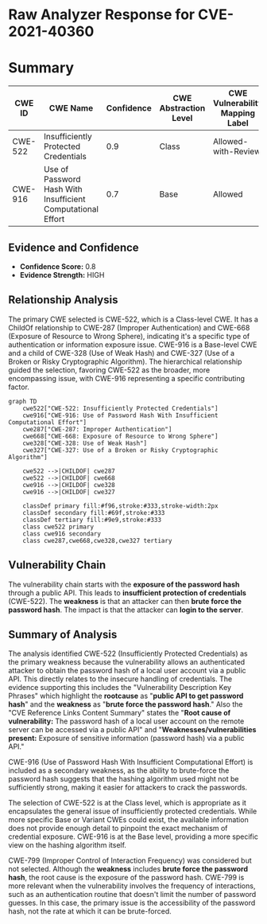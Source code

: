 # Raw Analyzer Response for CVE-2021-40360

# Summary
| CWE ID | CWE Name | Confidence | CWE Abstraction Level | CWE Vulnerability Mapping Label | CWE-Vulnerability Mapping Notes |
|---|---|---|---|---|---|
| CWE-522 | Insufficiently Protected Credentials | 0.9 | Class | Allowed-with-Review | Primary CWE |
| CWE-916 | Use of Password Hash With Insufficient Computational Effort | 0.7 | Base | Allowed | Secondary CWE |

## Evidence and Confidence

*   **Confidence Score:** 0.8
*   **Evidence Strength:** HIGH

## Relationship Analysis
The primary CWE selected is CWE-522, which is a Class-level CWE. It has a ChildOf relationship to CWE-287 (Improper Authentication) and CWE-668 (Exposure of Resource to Wrong Sphere), indicating it's a specific type of authentication or information exposure issue. CWE-916 is a Base-level CWE and a child of CWE-328 (Use of Weak Hash) and CWE-327 (Use of a Broken or Risky Cryptographic Algorithm). The hierarchical relationship guided the selection, favoring CWE-522 as the broader, more encompassing issue, with CWE-916 representing a specific contributing factor.

```mermaid
graph TD
    cwe522["CWE-522: Insufficiently Protected Credentials"]
    cwe916["CWE-916: Use of Password Hash With Insufficient Computational Effort"]
    cwe287["CWE-287: Improper Authentication"]
    cwe668["CWE-668: Exposure of Resource to Wrong Sphere"]
    cwe328["CWE-328: Use of Weak Hash"]
    cwe327["CWE-327: Use of a Broken or Risky Cryptographic Algorithm"]

    cwe522 -->|CHILDOF| cwe287
    cwe522 -->|CHILDOF| cwe668
    cwe916 -->|CHILDOF| cwe328
    cwe916 -->|CHILDOF| cwe327
    
    classDef primary fill:#f96,stroke:#333,stroke-width:2px
    classDef secondary fill:#69f,stroke:#333
    classDef tertiary fill:#9e9,stroke:#333
    class cwe522 primary
    class cwe916 secondary
    class cwe287,cwe668,cwe328,cwe327 tertiary
```

## Vulnerability Chain
The vulnerability chain starts with the **exposure of the password hash** through a public API. This leads to **insufficient protection of credentials** (CWE-522). The **weakness** is that an attacker can then **brute force the password hash**. The impact is that the attacker can **login to the server**.

## Summary of Analysis
The analysis identified CWE-522 (Insufficiently Protected Credentials) as the primary weakness because the vulnerability allows an authenticated attacker to obtain the password hash of a local user account via a public API. This directly relates to the insecure handling of credentials. The evidence supporting this includes the "Vulnerability Description Key Phrases" which highlight the **rootcause** as "**public API to get password hash**" and the **weakness** as "**brute force the password hash**." Also the "CVE Reference Links Content Summary" states the "**Root cause of vulnerability:** The password hash of a local user account on the remote server can be accessed via a public API" and "**Weaknesses/vulnerabilities present:** Exposure of sensitive information (password hash) via a public API."

CWE-916 (Use of Password Hash With Insufficient Computational Effort) is included as a secondary weakness, as the ability to brute-force the password hash suggests that the hashing algorithm used might not be sufficiently strong, making it easier for attackers to crack the passwords.

The selection of CWE-522 is at the Class level, which is appropriate as it encapsulates the general issue of insufficiently protected credentials. While more specific Base or Variant CWEs could exist, the available information does not provide enough detail to pinpoint the exact mechanism of credential exposure. CWE-916 is at the Base level, providing a more specific view on the hashing algorithm itself.

CWE-799 (Improper Control of Interaction Frequency) was considered but not selected. Although the **weakness** includes **brute force the password hash**, the root cause is the exposure of the password hash. CWE-799 is more relevant when the vulnerability involves the frequency of interactions, such as an authentication routine that doesn't limit the number of password guesses. In this case, the primary issue is the accessibility of the password hash, not the rate at which it can be brute-forced.